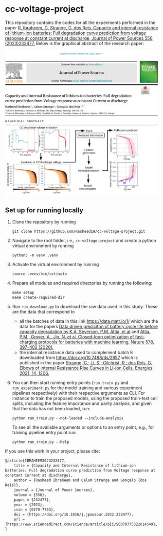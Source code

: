 # cc-voltage-project
This repository contains the codes for all the experiments performed in the paper [R. Ibraheem, C. Strange, G. dos Reis, Capacity and internal resistance of lithium-ion batteries: Full degradation curve prediction from voltage response at constant current at discharge, Journal of Power Sources 556 (2023)232477.](https://www.sciencedirect.com/science/article/pii/S0378775322014549) Below is the graphical abstract of the research paper:

![Paper abstract](assets/paper_abstract.png)

## Set up for running locally
1. Clone the repository by running
    ```
    git clone https://github.com/Rasheed19/cc-voltage-project.git
    ```
1. Navigate to the root folder, i.e., `cc-voltage-project` and create a python virtual environment by running
    ```
    python3 -m venv .venv
    ``` 
1. Activate the virtual environment by running
    ```
    source .venv/bin/activate
    ```
1. Prepare all modules and required directories by running the following:
    ```
    make setup
    make create-required-dir
    ```
1. Run `run_download.py` to download the raw data used in this study. These are the data that correspond to
    - all the batches of data in this link https://data.matr.io/1/ which are the data for the papers [Data driven prediciton of battery cycle life before capacity degradation by K.A. Severson, P.M. Attia, et al](https://www.nature.com/articles/s41560-019-0356-8) and [Attia, P.M., Grover, A., Jin, N. et al. Closed-loop optimization of fast-charging protocols for batteries with machine learning. Nature 578, 397–402 (2020).](https://doi.org/10.1038/s41586-020-1994-5)
    - the internal resistance data used to complement batch 8 downloaded from https://doi.org/10.7488/ds/2957 which is published in the paper [Strange, C.; Li, S.; Gilchrist, R.; dos Reis, G. Elbows of Internal Resistance Rise Curves in Li-Ion Cells. Energies 2021, 14, 1206.](https://doi.org/10.3390/en14041206)

1. You can then start running entry points (`run_train.py` and `run_experiment.py` for the model training and various experiment pipelines respectively) with their respective arguments as CLI. For instance to train the proposed models, using the proposed train-test cell splits, including the feature importance and parity analysis, and given that the data has not been loaded, run:
    ```
    python run_train.py --not-loaded --include-analysis
    ```
    To see all the available arguments or options to an entry point, e.g., for training pipeline entry point run:
    ```
    python run_train.py --help

If you use this work in your project, please cite:

    @article{IBRAHEEM2023232477,
        title = {Capacity and Internal Resistance of lithium-ion batteries: Full degradation curve prediction from Voltage response at constant Current at discharge},
        author = {Rasheed Ibraheem and Calum Strange and Gonçalo {dos Reis}},
        journal = {Journal of Power Sources},
        volume = {556},
        pages = {232477},
        year = {2023},
        issn = {0378-7753},
        doi = {https://doi.org/10.1016/j.jpowsour.2022.232477},
        url = {https://www.sciencedirect.com/science/article/pii/S0378775322014549},
    }
